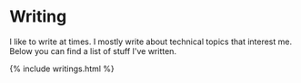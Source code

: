 # Writing

I like to write at times. I mostly write about technical topics that interest
me. Below you can find a list of stuff I've written.

{% include writings.html %}
